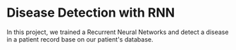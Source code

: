 # Disease Detection with RNN
In this project, we trained a Recurrent Neural Networks and detect a disease in a patient record base on our patient's database.
